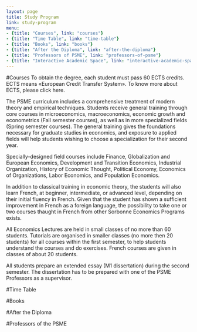 ```yaml
---
layout: page
title: Study Program
link: study-program
menu:
- {title: "Courses", link: "courses"}
- {title: "Time Table", link: "time-table"}
- {title: "Books", link: "books"}
- {title: "After the Diploma", link: "after-the-diploma"}
- {title: "Professors of PSME", link: "professors-of-psme"}
- {title: "Interactive Academic Space", link: "interactive-academic-space"}
---
```


#Courses<a class="anchor" id="courses"></a>
To obtain the degree, each student must pass 60 ECTS credits. ECTS means «European Credit Transfer System». To know more about ECTS, please click here.

The PSME curriculum includes a comprehensive treatment of modern theory and empirical techniques. Students receive general training through core courses in microeconomics, macroeconomics, economic growth and econometrics (Fall semester courses), as well as in more specialized fields (Spring semester courses). The general training gives the foundations necessary for graduate studies in economics, and exposure to applied fields will help students wishing to choose a specialization for their second year.

Specially-designed field courses include Finance, Globalization and European Economics, Development and Transition Economics, Industrial Organization, History of Economic Thought, Political Economy, Economics of Organizations, Labor Economics, and Population Economics.

In addition to classical training in economic theory, the students will also learn French, at beginner, intermediate, or advanced level, depending on their initial fluency in French.
Given that the student has shown a sufficient improvement in French as a foreign language, the possibility to take one or two courses thaught in French from other Sorbonne Economics Programs exists.

All Economics Lectures are held in small classes of no more than 60 students. Tutorials are organised in smaller classes (no more then 20 students) for all courses within the first semester, to help students understand the courses and do exercises. French courses are given in classes of about 20 students.

All students prepare an extended essay (M1 dissertation) during the second semester. The dissertation has to be prepared with one of the PSME Professors as a supervisor.

#Time Table<a class="anchor" id="time-table"></a>

#Books<a class="anchor" id="books"></a>

#After the Diploma<a class="anchor" id="after-the-diploma"></a>

#Professors of the PSME<a class="anchor" id="professors-of-the-psme"></a>